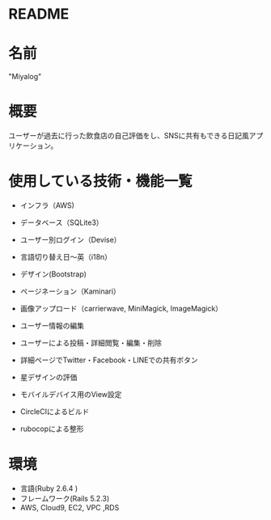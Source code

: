 # README
# 名前
"Miyalog"

# 概要
ユーザーが過去に行った飲食店の自己評価をし、SNSに共有もできる日記風アプリケーション。

# 使用している技術・機能一覧
* インフラ（AWS)
* データベース（SQLite3）
* ユーザー別ログイン（Devise）
* 言語切り替え日～英（i18n）
* デザイン(Bootstrap)
* ページネーション（Kaminari）
* 画像アップロード（carrierwave, MiniMagick, ImageMagick）

* ユーザー情報の編集
* ユーザーによる投稿・詳細閲覧・編集・削除
* 詳細ページでTwitter・Facebook・LINEでの共有ボタン
* 星デザインの評価
* モバイルデバイス用のView設定
* CircleCIによるビルド
* rubocopによる整形

# 環境
* 言語(Ruby 2.6.4 )
* フレームワーク(Rails 5.2.3)
* AWS, Cloud9, EC2, VPC ,RDS



